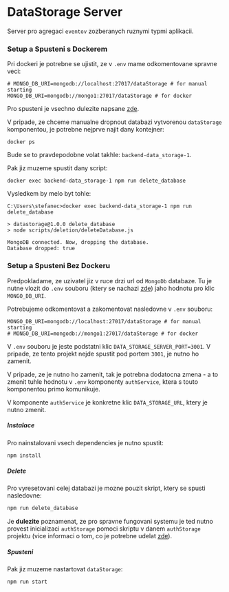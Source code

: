 # DataStorage Server
Server pro agregaci `eventov` zozberanych ruznymi typmi aplikacii.

### Setup a Spusteni s Dockerem

Pri dockeri je potrebne se ujistit, ze v `.env` mame odkomentovane spravne veci:

```env
# MONGO_DB_URI=mongodb://localhost:27017/dataStorage # for manual starting
MONGO_DB_URI=mongodb://mongo1:27017/dataStorage # for docker
```

Pro spusteni je vsechno dulezite napsane [zde](../README.md).

V pripade, ze chceme manualne dropnout databazi vytvorenou `dataStorage` komponentou, je potrebne nejprve najit dany kontejner:

```docker
docker ps
```

Bude se to pravdepodobne volat takhle: `backend-data_storage-1`.

Pak jiz muzeme spustit dany script:

```docker
docker exec backend-data_storage-1 npm run delete_database
```

Vysledkem by melo byt tohle:

```docker
C:\Users\stefanec>docker exec backend-data_storage-1 npm run delete_database

> datastorage@1.0.0 delete_database
> node scripts/deletion/deleteDatabase.js

MongoDB connected. Now, dropping the database.
Database dropped: true
```

### Setup a Spusteni Bez Dockeru

Predpokladame, ze uzivatel jiz v ruce drzi url od `MongoDb` databaze. Tu je nutne vlozit do `.env` souboru (ktery se nachazi [zde](./.env)) jaho hodnotu pro klic `MONGO_DB_URI`.

Potrebujeme odkomentovat a zakomentovat nasledovne v `.env` souboru:

```env
MONGO_DB_URI=mongodb://localhost:27017/dataStorage # for manual starting
# MONGO_DB_URI=mongodb://mongo1:27017/dataStorage # for docker
```

V `.env` souboru je jeste podstatni klic `DATA_STORAGE_SERVER_PORT=3001`. V pripade, ze tento projekt nejde spustit pod portem `3001`, je nutno ho zamenit. 

V pripade, ze je nutno ho zamenit, tak je potrebna dodatocna zmena - a to zmenit tuhle hodnotu v `.env` komponenty `authService`, ktera s touto komponentou primo komunikuje.

V komponente `authService` je konkretne klic `DATA_STORAGE_URL`, ktery je nutno zmenit.

##### Instalace
Pro nainstalovani vsech dependencies je nutno spustit:

```bash
npm install
```

##### Delete

Pro vyresetovani celej databazi je mozne pouzit skript, ktery se spusti nasledovne:

```bash
npm run delete_database
```

Je **dulezite** poznamenat, ze pro spravne fungovani systemu je ted nutno provest inicializaci `authStorage` pomoci skriptu v danem `authStorage` projektu (vice informaci o tom, co je potrebne udelat [zde](../authService/README.md#inicializace)).

##### Spusteni

Pak jiz muzeme nastartovat `dataStorage`:

```bash
npm run start
```

<!-- In this version though, it only starts another `DataViewStore` server for holding all transformation functions. Read the main project README for further information. -->